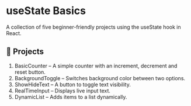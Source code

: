 # useState Basics

A collection of five beginner-friendly projects using the useState hook in React.

## 📌 Projects

1. BasicCounter – A simple counter with an increment, decrement and reset button.
2. BackgroundToggle – Switches background color between two options.
3. ShowHideText – A button to toggle text visibility.
4. RealTimeInput – Displays live input text.
5. DynamicList – Adds items to a list dynamically.

